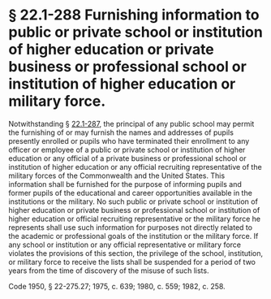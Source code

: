 # § 22.1-288 Furnishing information to public or private school or institution of higher education or private business or professional school or institution of higher education or military force.

<p>Notwithstanding § <a href='http://law.lis.virginia.gov/vacode/22.1-287/'>22.1-287</a>, the principal of any public school may permit the furnishing of or may furnish the names and addresses of pupils presently enrolled or pupils who have terminated their enrollment to any officer or employee of a public or private school or institution of higher education or any official of a private business or professional school or institution of higher education or any official recruiting representative of the military forces of the Commonwealth and the United States. This information shall be furnished for the purpose of informing pupils and former pupils of the educational and career opportunities available in the institutions or the military. No such public or private school or institution of higher education or private business or professional school or institution of higher education or official recruiting representative or the military force he represents shall use such information for purposes not directly related to the academic or professional goals of the institution or the military force. If any school or institution or any official representative or military force violates the provisions of this section, the privilege of the school, institution, or military force to receive the lists shall be suspended for a period of two years from the time of discovery of the misuse of such lists.</p><p>Code 1950, § 22-275.27; 1975, c. 639; 1980, c. 559; 1982, c. 258.</p>